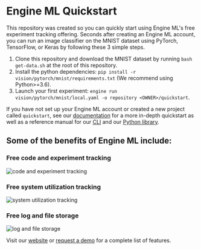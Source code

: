 # Engine ML Quickstart

This repository was created so you can quickly start using Engine ML's free experiment tracking offering. Seconds after 
creating an Engine ML account, you can run an image classifier on the MNIST dataset using PyTorch, TensorFlow, 
or Keras by following these 3 simple steps.

1) Clone this repository and download the MNIST dataset by running `bash get-data.sh` at the root of this repository.
2) Install the python dependencies: `pip install -r vision/pytorch/mnist/requirements.txt` (We recommend using Python>=3.6).
3) Launch your first experiment: `engine run vision/pytorch/mnist/local.yaml -o repository <OWNER>/quickstart`.

If you have not set up your Engine ML account or created a new project called `quickstart`, see our 
[documentation](https://docs.engineml.com) for a more in-depth quickstart as well as a reference manual 
for our [CLI](https://docs.engineml.com/docs/cli/reference) 
and our [Python library](https://docs.engineml.com/docs/eml/reference/common).

## Some of the benefits of Engine ML include:
### Free code and experiment tracking 
![code and experiment tracking](https://engineml-readme-images.s3.amazonaws.com/job_details.png)

### Free system utilization tracking
![system utilization tracking](https://engineml-readme-images.s3.amazonaws.com/metrics.png)

### Free log and file storage 
![log and file storage ](https://engineml-readme-images.s3.amazonaws.com/outputs.png)

Visit our [website](https://docs.engineml.com) or [request a demo](https://engineml.com/contact)
for a complete list of features.
